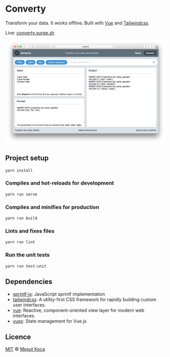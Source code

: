 # Converty

Transform your data. It works offline. Built with [Vue](https://vuejs.org/) and [Tailwindcss](https://tailwindcss.com/).

Live: [converty.surge.sh](https://converty.surge.sh)

![Screenshot of Converty](src/assets/screenshot.png)

## Project setup

```
yarn install
```

### Compiles and hot-reloads for development

```
yarn run serve
```

### Compiles and minifies for production

```
yarn run build
```

### Lints and fixes files

```
yarn run lint
```

### Run the unit tests

```
yarn run test:unit
```

## Dependencies

- [sprintf-js](https://ghub.io/sprintf-js): JavaScript sprintf implementation
- [tailwindcss](https://ghub.io/tailwindcss): A utility-first CSS framework for rapidly building custom user interfaces.
- [vue](https://ghub.io/vue): Reactive, component-oriented view layer for modern web interfaces.
- [vuex](https://ghub.io/vuex): State management for Vue.js

## Licence

[MIT](https://opensource.org/licenses/MIT) © [Mesut Koca](https://mesutkoca.com)
